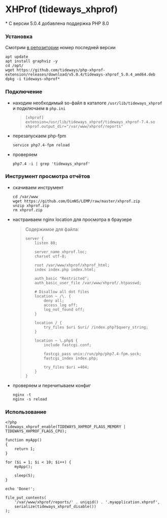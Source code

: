 # XHProf (tideways_xhprof)
\* С версии 5.0.4 добавлена поддержка PHP 8.0

### Установка
Смотрим [в репозитории](https://github.com/tideways/php-xhprof-extension/releases) номер последней версии
```
apt update
apt install graphviz -y
cd /opt/
wget https://github.com/tideways/php-xhprof-extension/releases/download/v5.0.4/tideways-xhprof_5.0.4_amd64.deb
dpkg -i tideways-xhprof*
```

### Подключение
- находим необходимый so-файл в каталоге `/usr/lib/tideways_xhprof` и подключаем в `php.ini`
  > ```
  > [xhprof]
  > extension=/usr/lib/tideways_xhprof/tideways_xhprof-7.4.so
  > xhprof.output_dir="/var/www/xhprof/reports"
  > ```
- перезапускаем php-fpm
  ```
  service php7.4-fpm reload
  ```
- проверяем
  ```
  php7.4 -i | grep 'tideways_xhprof'
  ```

### Инструмент просмотра отчётов
- скачиваем инструмент
  ```
  cd /var/www
  wget https://github.com/DimNS/LEMP/raw/master/xhprof.zip
  unzip xhprof.zip
  rm xhprof.zip
  ```
- настраиваем nginx location для просмотра в браузере
  > Содержимое для файла:
  > ```
  > server {
  >     listen 80;
  > 
  >     server_name xhprof.loc;
  >     charset utf-8;
  > 
  >     root /var/www/xhprof/xhprof_html;
  >     index index.php index.html;
  > 
  >     auth_basic "Restricted";
  >     auth_basic_user_file /var/www/xhprof/.htpasswd;
  > 
  >     # Disallow all dot files
  >     location ~ /\. {
  >         deny all;
  >         access_log off;
  >         log_not_found off;
  >     }
  > 
  >     location / {
  >         try_files $uri $uri/ /index.php?$query_string;
  >     }
  > 
  >     location ~ \.php$ {
  >         include fastcgi.conf;
  > 
  >         fastcgi_pass unix:/run/php/php7.4-fpm.sock;
  >         fastcgi_index index.php;
  > 
  >         try_files $uri =404;
  >     }
  > }
  > ```
- проверяем и перечитываем конфиг
  ```
  nginx -t
  nginx -s reload
  ```

### Использование
```
<?php
tideways_xhprof_enable(TIDEWAYS_XHPROF_FLAGS_MEMORY | TIDEWAYS_XHPROF_FLAGS_CPU);

function myApp()
{
    return 1;
}

for ($i = 1; $i < 10; $i++) {
    myApp();

    sleep(5);
}

echo 'Done!';

file_put_contents(
    '/var/www/xhprof/reports/' . uniqid() . '.myapplication.xhprof',
    serialize(tideways_xhprof_disable())
);
```
